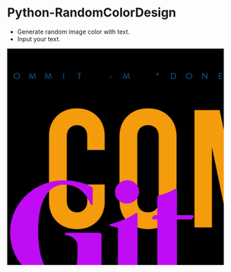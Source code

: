 # Python-RandomColorDesign
* Generate random image color with text.
* Input your text.

![Screenshot](output.jpg)
